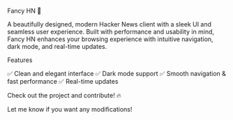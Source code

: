 Fancy HN 🚀

A beautifully designed, modern Hacker News client with a sleek UI and seamless user experience. Built with performance and usability in mind, Fancy HN enhances your browsing experience with intuitive navigation, dark mode, and real-time updates.

Features

✅ Clean and elegant interface
✅ Dark mode support
✅ Smooth navigation & fast performance
✅ Real-time updates

Check out the project and contribute! 🔥

Let me know if you want any modifications!
